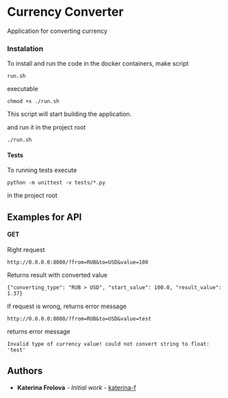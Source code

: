# Currency Converter

Application for converting currency

### Instalation

To install and run the code in the docker containers,
make script
```
run.sh
```
executable
```
chmod +x ./run.sh
```

This script will start building the application.

and run it in the project root
```
./run.sh
```

#### Tests

To running tests execute
```
python -m unittest -v tests/*.py
```
in the project root

## Examples for API

#### GET

Right request
```
http://0.0.0.0:8080/?from=RUB&to=USD&value=100
```
Returns result with converted value

```
{"converting_type": "RUB > USD", "start_value": 100.0, "result_value": 1.37}
```

If request is wrong, returns error message
```
http://0.0.0.0:8080/?from=RUB&to=USD&value=test
```
returns error message
```
Invalid type of currency value! could not convert string to float: 'test'
```

## Authors

* **Katerina Frolova** - *Initial work* - [katerina-f](https://github.com/katerina-f)
